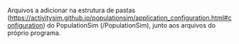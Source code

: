Arquivos a adicionar na estrutura de pastas (https://activitysim.github.io/populationsim/application_configuration.html#configuration) do PopulationSim (/PopulationSim), junto aos arquivos do próprio programa.
